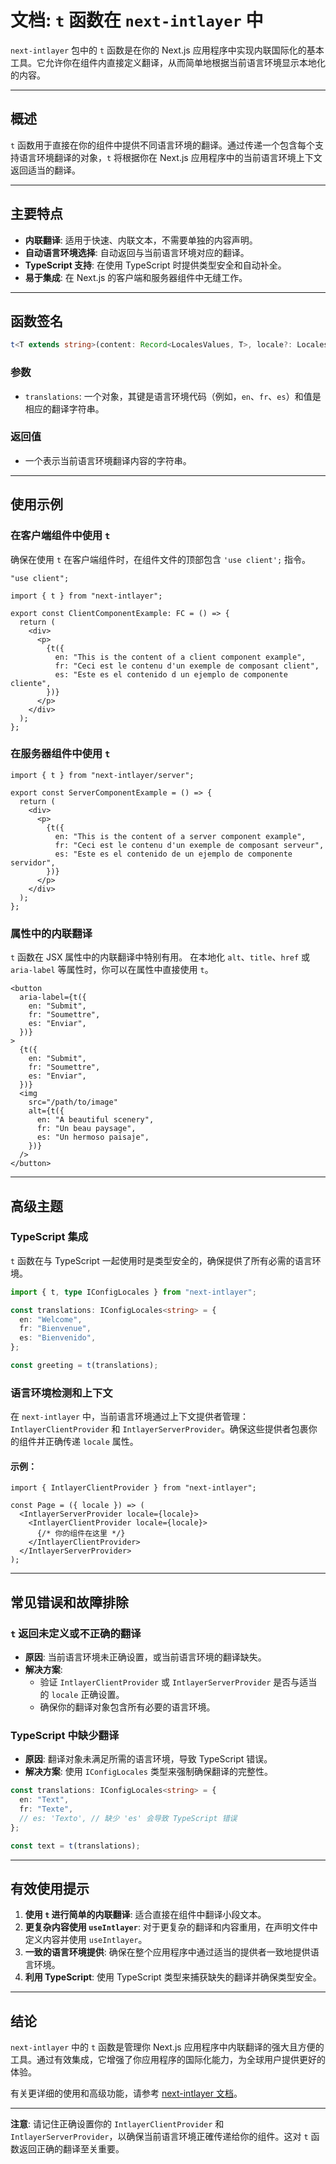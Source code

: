 # 文档: `t` 函数在 `next-intlayer` 中

`next-intlayer` 包中的 `t` 函数是在你的 Next.js 应用程序中实现内联国际化的基本工具。它允许你在组件内直接定义翻译，从而简单地根据当前语言环境显示本地化的内容。

---

## 概述

`t` 函数用于直接在你的组件中提供不同语言环境的翻译。通过传递一个包含每个支持语言环境翻译的对象，`t` 将根据你在 Next.js 应用程序中的当前语言环境上下文返回适当的翻译。

---

## 主要特点

- **内联翻译**: 适用于快速、内联文本，不需要单独的内容声明。
- **自动语言环境选择**: 自动返回与当前语言环境对应的翻译。
- **TypeScript 支持**: 在使用 TypeScript 时提供类型安全和自动补全。
- **易于集成**: 在 Next.js 的客户端和服务器组件中无缝工作。

---

## 函数签名

```typescript
t<T extends string>(content: Record<LocalesValues, T>, locale?: Locales): string
```

### 参数

- `translations`: 一个对象，其键是语言环境代码（例如，`en`、`fr`、`es`）和值是相应的翻译字符串。

### 返回值

- 一个表示当前语言环境翻译内容的字符串。

---

## 使用示例

### 在客户端组件中使用 `t`

确保在使用 `t` 在客户端组件时，在组件文件的顶部包含 `'use client';` 指令。

```tsx
"use client";

import { t } from "next-intlayer";

export const ClientComponentExample: FC = () => {
  return (
    <div>
      <p>
        {t({
          en: "This is the content of a client component example",
          fr: "Ceci est le contenu d'un exemple de composant client",
          es: "Este es el contenido d un ejemplo de componente cliente",
        })}
      </p>
    </div>
  );
};
```

### 在服务器组件中使用 `t`

```tsx
import { t } from "next-intlayer/server";

export const ServerComponentExample = () => {
  return (
    <div>
      <p>
        {t({
          en: "This is the content of a server component example",
          fr: "Ceci est le contenu d'un exemple de composant serveur",
          es: "Este es el contenido de un ejemplo de componente servidor",
        })}
      </p>
    </div>
  );
};
```

### 属性中的内联翻译

`t` 函数在 JSX 属性中的内联翻译中特别有用。
在本地化 `alt`、`title`、`href` 或 `aria-label` 等属性时，你可以在属性中直接使用 `t`。

```tsx
<button
  aria-label={t({
    en: "Submit",
    fr: "Soumettre",
    es: "Enviar",
  })}
>
  {t({
    en: "Submit",
    fr: "Soumettre",
    es: "Enviar",
  })}
  <img
    src="/path/to/image"
    alt={t({
      en: "A beautiful scenery",
      fr: "Un beau paysage",
      es: "Un hermoso paisaje",
    })}
  />
</button>
```

---

## 高级主题

### TypeScript 集成

`t` 函数在与 TypeScript 一起使用时是类型安全的，确保提供了所有必需的语言环境。

```typescript
import { t, type IConfigLocales } from "next-intlayer";

const translations: IConfigLocales<string> = {
  en: "Welcome",
  fr: "Bienvenue",
  es: "Bienvenido",
};

const greeting = t(translations);
```

### 语言环境检测和上下文

在 `next-intlayer` 中，当前语言环境通过上下文提供者管理：`IntlayerClientProvider` 和 `IntlayerServerProvider`。确保这些提供者包裹你的组件并正确传递 `locale` 属性。

#### 示例：

```tsx
import { IntlayerClientProvider } from "next-intlayer";

const Page = ({ locale }) => (
  <IntlayerServerProvider locale={locale}>
    <IntlayerClientProvider locale={locale}>
      {/* 你的组件在这里 */}
    </IntlayerClientProvider>
  </IntlayerServerProvider>
);
```

---

## 常见错误和故障排除

### `t` 返回未定义或不正确的翻译

- **原因**: 当前语言环境未正确设置，或当前语言环境的翻译缺失。
- **解决方案**:
  - 验证 `IntlayerClientProvider` 或 `IntlayerServerProvider` 是否与适当的 `locale` 正确设置。
  - 确保你的翻译对象包含所有必要的语言环境。

### TypeScript 中缺少翻译

- **原因**: 翻译对象未满足所需的语言环境，导致 TypeScript 错误。
- **解决方案**: 使用 `IConfigLocales` 类型来强制确保翻译的完整性。

```typescript
const translations: IConfigLocales<string> = {
  en: "Text",
  fr: "Texte",
  // es: 'Texto', // 缺少 'es' 会导致 TypeScript 错误
};

const text = t(translations);
```

---

## 有效使用提示

1. **使用 `t` 进行简单的内联翻译**: 适合直接在组件中翻译小段文本。
2. **更复杂内容使用 `useIntlayer`**: 对于更复杂的翻译和内容重用，在声明文件中定义内容并使用 `useIntlayer`。
3. **一致的语言环境提供**: 确保在整个应用程序中通过适当的提供者一致地提供语言环境。
4. **利用 TypeScript**: 使用 TypeScript 类型来捕获缺失的翻译并确保类型安全。

---

## 结论

`next-intlayer` 中的 `t` 函数是管理你 Next.js 应用程序中内联翻译的强大且方便的工具。通过有效集成，它增强了你应用程序的国际化能力，为全球用户提供更好的体验。

有关更详细的使用和高级功能，请参考 [next-intlayer 文档](https://github.com/aymericzip/intlayer/blob/main/docs/zh/intlayer_editor.md)。

---

**注意**: 请记住正确设置你的 `IntlayerClientProvider` 和 `IntlayerServerProvider`，以确保当前语言环境正確传递给你的组件。这对 `t` 函数返回正确的翻译至关重要。
